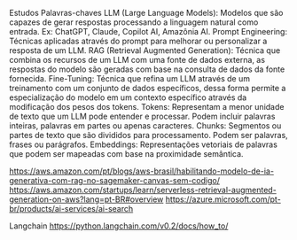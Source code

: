 Estudos
Palavras-chaves
LLM (Large Language Models): Modelos que são capazes de gerar respostas processando a linguagem natural como entrada. Ex: ChatGPT, Claude, Copilot AI, Amazônia AI.
Prompt Engineering: Técnicas aplicadas através do prompt para melhorar ou personalizar a resposta de um LLM.
RAG (Retrieval Augmented Generation): Técnica que combina os recursos de um LLM com uma fonte de dados externa, as respostas do modelo são geradas com base na consulta de dados da fonte fornecida.
Fine-Tuning: Técnica que refina um LLM através de um treinamento com um conjunto de dados específicos, dessa forma permite a especialização do modelo em um contexto específico através da modificação dos pesos dos tokens.
Tokens: Representam a menor unidade de texto que um LLM pode entender e processar. Podem incluir palavras inteiras, palavras em partes ou apenas caracteres.
Chunks: Segmentos ou partes de texto que são divididos para processamento. Podem ser palavras, frases ou parágrafos.
Embeddings: Representações vetoriais de palavras que podem ser mapeadas com base na proximidade semântica.

https://aws.amazon.com/pt/blogs/aws-brasil/habilitando-modelo-de-ia-generativa-com-rag-no-sagemaker-canvas-sem-codigo/
https://aws.amazon.com/startups/learn/serverless-retrieval-augmented-generation-on-aws?lang=pt-BR#overview
https://azure.microsoft.com/pt-br/products/ai-services/ai-search

Langchain
https://python.langchain.com/v0.2/docs/how_to/
